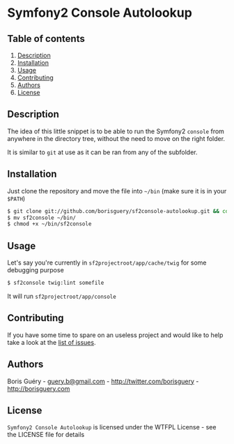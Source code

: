 Symfony2 Console Autolookup
=======================

Table of contents
-----------------

1. [Description](#description)
2. [Installation](#installation)
3. [Usage](#usage)
4. [Contributing](#contributing)
5. [Authors](#authors)
6. [License](#license)

Description
-----------

The idea of this little snippet is to be able to run the Symfony2 `console` from anywhere in the directory
tree, without the need to move on the right folder.

It is similar to `git` at use as it can be ran from any of the subfolder.

Installation
------------

Just clone the repository and move the file into `~/bin` (make sure it is in your `$PATH`) 

```bash
$ git clone git://github.com/borisguery/sf2console-autolookup.git && cd sf2console-autolookup
$ mv sf2console ~/bin/
$ chmod +x ~/bin/sf2console
```

Usage
-----

Let's say you're currently in `sf2projectroot/app/cache/twig` for some debugging purpose
```bash
$ sf2console twig:lint somefile
```

It will run `sf2projectroot/app/console`

Contributing
------------

If you have some time to spare on an useless project and would like to help take a look at the [list of issues](http://github.com/borisguery/PaginatedResource/issues).


Authors
-------

Boris Guéry - <guery.b@gmail.com> - <http://twitter.com/borisguery> - <http://borisguery.com>

License
-------

`Symfony2 Console Autolookup` is licensed under the WTFPL License - see the LICENSE file for details

